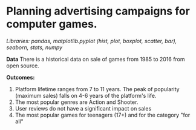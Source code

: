 # Planning advertising campaigns for computer games.
*Libraries: pandas, matplotlib.pyplot (hist, plot, boxplot, scatter, bar), seaborn, stats, numpy*

**Data** There is a historical data on sale of games from 1985 to 2016 from open source.

**Outcomes:**
1. Platform lifetime ranges from 7 to 11 years. The peak of popularity (maximum sales) falls on 4-6 years of the platform's life.
2. The most popular genres are Action and Shooter. 
3. User reviews do not have a significant impact on sales 
4. The most popular games for teenagers (17+) and for the category "for all"